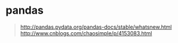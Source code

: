 <!-- pandas.md --- 
;; 
;; Description: 
;; Author: Hongyi Wu(吴鸿毅)
;; Email: wuhongyi@qq.com 
;; Created: 五 6月  2 21:24:41 2017 (+0800)
;; Last-Updated: 五 6月  2 21:27:08 2017 (+0800)
;;           By: Hongyi Wu(吴鸿毅)
;;     Update #: 1
;; URL: http://wuhongyi.cn -->

# pandas

> http://pandas.pydata.org/pandas-docs/stable/whatsnew.html
> http://www.cnblogs.com/chaosimple/p/4153083.html



<!-- pandas.md ends here -->
